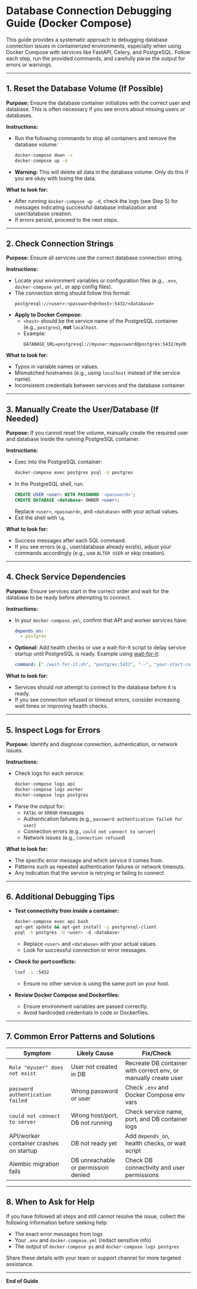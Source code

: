 # Database Connection Debugging Guide (Docker Compose)

This guide provides a systematic approach to debugging database connection issues in containerized environments, especially when using Docker Compose with services like FastAPI, Celery, and PostgreSQL. Follow each step, run the provided commands, and carefully parse the output for errors or warnings.

---

## 1. Reset the Database Volume (If Possible)

**Purpose:** Ensure the database container initializes with the correct user and database. This is often necessary if you see errors about missing users or databases.

**Instructions:**
- Run the following commands to stop all containers and remove the database volume:
  ```sh
  docker-compose down -v
  docker-compose up -d
  ```
- **Warning:** This will delete all data in the database volume. Only do this if you are okay with losing the data.

**What to look for:**
- After running `docker-compose up -d`, check the logs (see Step 5) for messages indicating successful database initialization and user/database creation.
- If errors persist, proceed to the next steps.

---

## 2. Check Connection Strings

**Purpose:** Ensure all services use the correct database connection string.

**Instructions:**
- Locate your environment variables or configuration files (e.g., `.env`, `docker-compose.yml`, or app config files).
- The connection string should follow this format:
  ```
  postgresql://<user>:<password>@<host>:5432/<database>
  ```
- **Apply to Docker Compose:**
  - `<host>` should be the service name of the PostgreSQL container (e.g., `postgres`), **not** `localhost`.
  - Example:
    ```
    DATABASE_URL=postgresql://myuser:mypassword@postgres:5432/mydb
    ```

**What to look for:**
- Typos in variable names or values.
- Mismatched hostnames (e.g., using `localhost` instead of the service name).
- Inconsistent credentials between services and the database container.

---

## 3. Manually Create the User/Database (If Needed)

**Purpose:** If you cannot reset the volume, manually create the required user and database inside the running PostgreSQL container.

**Instructions:**
- Exec into the PostgreSQL container:
  ```sh
  docker-compose exec postgres psql -U postgres
  ```
- In the PostgreSQL shell, run:
  ```sql
  CREATE USER <user> WITH PASSWORD '<password>';
  CREATE DATABASE <database> OWNER <user>;
  ```
  Replace `<user>`, `<password>`, and `<database>` with your actual values.
- Exit the shell with `\q`.

**What to look for:**
- Success messages after each SQL command.
- If you see errors (e.g., user/database already exists), adjust your commands accordingly (e.g., use `ALTER USER` or skip creation).

---

## 4. Check Service Dependencies

**Purpose:** Ensure services start in the correct order and wait for the database to be ready before attempting to connect.

**Instructions:**
- In your `docker-compose.yml`, confirm that API and worker services have:
  ```yaml
  depends_on:
    - postgres
  ```
- **Optional:** Add health checks or use a wait-for-it script to delay service startup until PostgreSQL is ready. Example using [wait-for-it](https://github.com/vishnubob/wait-for-it):
  ```yaml
  command: ["./wait-for-it.sh", "postgres:5432", "--", "your-start-command"]
  ```

**What to look for:**
- Services should not attempt to connect to the database before it is ready.
- If you see connection refused or timeout errors, consider increasing wait times or improving health checks.

---

## 5. Inspect Logs for Errors

**Purpose:** Identify and diagnose connection, authentication, or network issues.

**Instructions:**
- Check logs for each service:
  ```sh
  docker-compose logs api
  docker-compose logs worker
  docker-compose logs postgres
  ```
- Parse the output for:
  - `FATAL` or `ERROR` messages
  - Authentication failures (e.g., `password authentication failed for user`)
  - Connection errors (e.g., `could not connect to server`)
  - Network issues (e.g., `Connection refused`)

**What to look for:**
- The specific error message and which service it comes from.
- Patterns such as repeated authentication failures or network timeouts.
- Any indication that the service is retrying or failing to connect.

---

## 6. Additional Debugging Tips

- **Test connectivity from inside a container:**
  ```sh
  docker-compose exec api bash
  apt-get update && apt-get install -y postgresql-client
  psql -h postgres -U <user> -d <database>
  ```
  - Replace `<user>` and `<database>` with your actual values.
  - Look for successful connection or error messages.

- **Check for port conflicts:**
  ```sh
  lsof -i :5432
  ```
  - Ensure no other service is using the same port on your host.

- **Review Docker Compose and Dockerfiles:**
  - Ensure environment variables are passed correctly.
  - Avoid hardcoded credentials in code or Dockerfiles.

---

## 7. Common Error Patterns and Solutions

| Symptom                                      | Likely Cause                        | Fix/Check                                      |
|-----------------------------------------------|-------------------------------------|------------------------------------------------|
| `Role "myuser" does not exist`                | User not created in DB              | Recreate DB container with correct env, or manually create user |
| `password authentication failed`              | Wrong password or user              | Check `.env` and Docker Compose env vars       |
| `could not connect to server`                 | Wrong host/port, DB not running     | Check service name, port, and DB container logs|
| API/worker container crashes on startup       | DB not ready yet                    | Add `depends_on`, health checks, or wait script|
| Alembic migration fails                       | DB unreachable or permission denied | Check DB connectivity and user permissions     |

---

## 8. When to Ask for Help

If you have followed all steps and still cannot resolve the issue, collect the following information before seeking help:
- The exact error messages from logs
- Your `.env` and `docker-compose.yml` (redact sensitive info)
- The output of `docker-compose ps` and `docker-compose logs postgres`

Share these details with your team or support channel for more targeted assistance.

---

**End of Guide** 